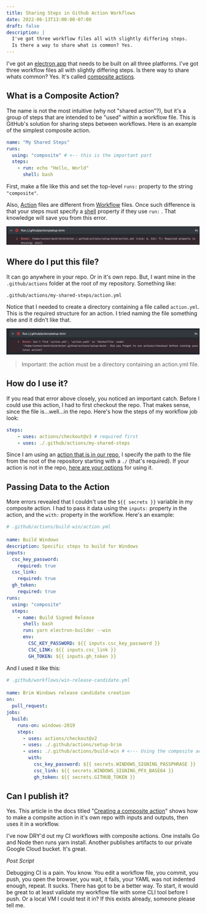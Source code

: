 ```yaml
---
title: Sharing Steps in Github Action Workflows
date: 2022-06-13T13:00:00-07:00
draft: false
description: |
  I've got three workflow files all with slightly differing steps.
  Is there a way to share what is common? Yes.
---
```


I've got an [electron app](https://github.com/brimdata/brim) that needs to be built on all three platforms. I've got three workflow files all with slightly differing steps. Is there way to share whats common? Yes. It's called [composite actions](https://docs.github.com/en/actions/creating-actions/about-custom-actions#composite-actions).

## What is a Composite Action?

The name is not the most intuitive (why not "shared action"?), but it's a group of steps that are intended to be "used" within a workflow file. This is GitHub's solution for sharing steps between workflows. Here is an example of the simplest composite action. 

```yaml
name: "My Shared Steps"
runs:
  using: "composite" # <-- this is the important part
  steps:
    - run: echo "Hello, World"
      shell: bash
```

First, make a file like this and set the top-level `runs:` property to the string `"composite"`.  

Also, [Action](https://docs.github.com/en/actions/creating-actions/metadata-syntax-for-github-actions#runs-for-composite-actions) files are different from [Workflow](https://docs.github.com/en/actions/using-workflows/workflow-syntax-for-github-actions#jobsjob_idstepsrun) files. Once such difference is that your steps must specify a [shell](https://docs.github.com/en/actions/using-workflows/workflow-syntax-for-github-actions#jobsjob_idstepsshell) property if they use `run:` . That knowledge will save you from this error.

![Shell Error](shell.png)



## Where do I put this file?

It can go anywhere in your repo. Or in it's own repo.  But, I want mine in the `.github/actions` folder at the root of my repository. Something like:

```
.github/actions/my-shared-steps/action.yml
```

Notice that I needed to create a directory containing a file called `action.yml`. This is the required structure for an action. I tried naming the file something else and it didn't like that. 

![Action Error](action.png)

> Important: the action must be a directory containing an action.yml file.



## How do I use it?

If you read that error above closely, you noticed an important catch. Before I could use this action, I had to first checkout the repo. That makes sense, since the file is...well...in the repo. Here's how the steps of my workflow job look:

```yaml
steps:
	- uses: actions/checkout@v3 # required first
	- uses: ./.github/actions/my-shared-steps
```

Since I am using an [action that is in our repo](https://docs.github.com/en/actions/using-workflows/workflow-syntax-for-github-actions#example-using-an-action-in-the-same-repository-as-the-workflow), I specify the path to the file from the root of the repository starting with a `./` (that's required).  If your action is not in the repo, [here are your options](https://docs.github.com/en/actions/using-workflows/workflow-syntax-for-github-actions#jobsjob_idstepsuses) for using it.

## Passing Data to the Action

More errors revealed that I couldn't use the `${{ secrets }}` variable in my composite action. I had to pass it data using the `inputs:` property in the action, and the `with:` property in the workflow. Here's an example:



```yaml
# .github/actions/build-win/action.yml

name: Build Windows
description: Specific steps to build for Windows
inputs:
  csc_key_password:
    required: true
  csc_link:
    required: true
  gh_token:
    required: true
runs:
  using: "composite"
  steps:
    - name: Build Signed Release
      shell: bash
      run: yarn electron-builder --win
      env:
        CSC_KEY_PASSWORD: ${{ inputs.csc_key_password }}
        CSC_LINK: ${{ inputs.csc_link }}
        GH_TOKEN: ${{ inputs.gh_token }}
```

And I used it like this:

```yaml
# .github/workflows/win-release-candidate.yml

name: Brim Windows release candidate creation
on:
  pull_request:
jobs:
  build:
    runs-on: windows-2019
    steps:
      - uses: actions/checkout@v2
      - uses: ./.github/actions/setup-brim
      - uses: ./.github/actions/build-win # <--- Using the composite action here
        with:
          csc_key_password: ${{ secrets.WINDOWS_SIGNING_PASSPHRASE }}
          csc_link: ${{ secrets.WINDOWS_SIGNING_PFX_BASE64 }}
          gh_token: ${{ secrets.GITHUB_TOKEN }}
```



## Can I publish it?

Yes. This article in the docs titled "[Creating a composite action](https://docs.github.com/en/actions/creating-actions/creating-a-composite-action)" shows how to make a compsite action in it's own repo with inputs and outputs, then uses it in a workflow.

I've now DRY'd out my CI workflows with composite actions. One installs Go and Node then runs yarn install. Another publishes artifacts to our private Google Cloud bucket. It's great.

_Post Script_

Debugging CI is a pain. You know. You edit a workflow file, you commit, you push, you open the browser, you wait, it fails, your YAML was not indented enough, repeat. It sucks. There has got to be a better way. To start, it would be great to at least validate my workflow file with some CLI tool before I push. Or a local VM I could test it in? If this exists already, someone please tell me.

